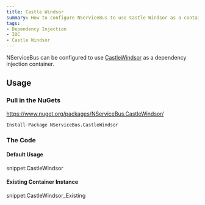 ```yaml
---
title: Castle Windsor
summary: How to configure NServiceBus to use Castle Windsor as a container.
tags:
- Dependency Injection
- IOC
- Castle Windsor
---
```



NServiceBus can be configured to use [CastleWindsor](https://github.com/castleproject/Windsor) as a dependency injection container.


## Usage


### Pull in the NuGets

https://www.nuget.org/packages/NServiceBus.CastleWindsor/

    Install-Package NServiceBus.CastleWindsor


### The Code


#### Default Usage

snippet:CastleWindsor


#### Existing Container Instance

snippet:CastleWindsor_Existing

